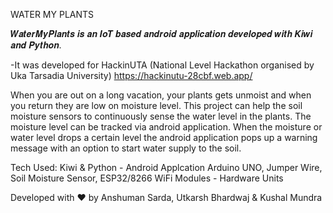 WATER MY PLANTS

𝑾𝒂𝒕𝒆𝒓𝑴𝒚𝑷𝒍𝒂𝒏𝒕𝒔 𝒊𝒔 𝒂𝒏 𝑰𝒐𝑻 𝒃𝒂𝒔𝒆𝒅 𝒂𝒏𝒅𝒓𝒐𝒊𝒅 𝒂𝒑𝒑𝒍𝒊𝒄𝒂𝒕𝒊𝒐𝒏 𝒅𝒆𝒗𝒆𝒍𝒐𝒑𝒆𝒅 𝒘𝒊𝒕𝒉 𝑲𝒊𝒘𝒊 𝒂𝒏𝒅 𝑷𝒚𝒕𝒉𝒐𝒏.

-It was developed for HackinUTA (National Level Hackathon organised by Uka Tarsadia University) https://hackinutu-28cbf.web.app/

When you are out on a long vacation, your plants gets unmoist and when you return they are low on moisture level. This project can help the soil moisture sensors to continuously sense the water level in the plants. The moisture level can be tracked via android application. When the moisture or water level drops a certain level the android application pops up a warning message with an option to start water supply to the soil.


Tech Used: 
Kiwi & Python - Android Applcation
Arduino UNO, Jumper Wire, Soil Moisture Sensor, ESP32/8266 WiFi Modules - Hardware Units 

Developed with ❤️ by Anshuman Sarda, Utkarsh Bhardwaj & Kushal Mundra
